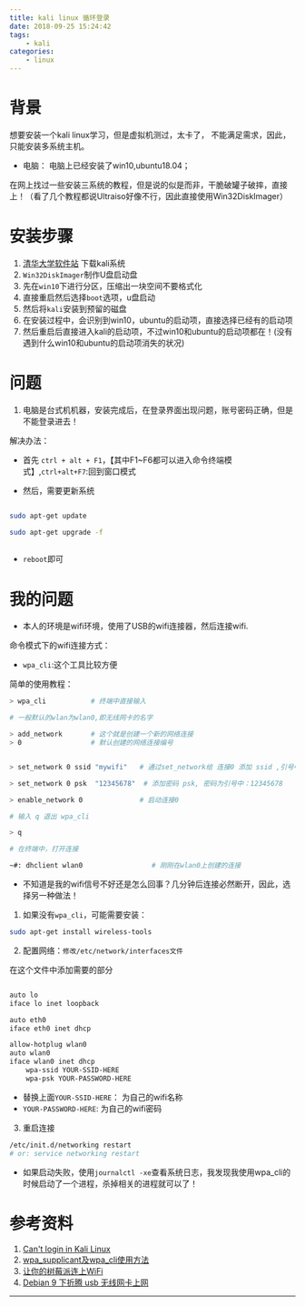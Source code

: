 ```yaml
---
title: kali linux 循环登录
date: 2018-09-25 15:24:42
tags: 
	- kali
categories:
	- linux
---
```


# 背景

想要安装一个kali linux学习，但是虚拟机测过，太卡了， 不能满足需求，因此，只能安装多系统主机。

- 电脑： 电脑上已经安装了win10,ubuntu18.04；

在网上找过一些安装三系统的教程，但是说的似是而非，干脆破罐子破摔，直接上！（看了几个教程都说Ultraiso好像不行，因此直接使用Win32DiskImager）


# 安装步骤

1. [清华大学软件站](https://mirrors.tuna.tsinghua.edu.cn/) 下载kali系统
2. `Win32DiskImager`制作U盘启动盘
3. 先在`win10`下进行分区，压缩出一块空间不要格式化
4. 直接重启然后选择`boot`选项，u盘启动
5. 然后将`kali`安装到预留的磁盘
6. 在安装过程中，会识别到win10，ubuntu的启动项，直接选择已经有的启动项
7. 然后重启后直接进入kali的启动项，不过win10和ubuntu的启动项都在！(没有遇到什么win10和ubuntu的启动项消失的状况)


# 问题

1. 电脑是台式机机器，安装完成后，在登录界面出现问题，账号密码正确，但是不能登录进去！

解决办法：

- 首先 `ctrl + alt + F1`，【其中F1~F6都可以进入命令终端模式】,`ctrl+alt+F7`:回到窗口模式

- 然后，需要更新系统

```bash

sudo apt-get update

sudo apt-get upgrade -f
 

```

- `reboot`即可


# 我的问题

- 本人的环境是wifi环境，使用了USB的wifi连接器，然后连接wifi.


命令模式下的wifi连接方式：

- `wpa_cli`:这个工具比较方便

简单的使用教程：


```bash
> wpa_cli			# 终端中直接输入

# 一般默认的wlan为wlan0,即无线网卡的名字

> add_network		# 这个就是创建一个新的网络连接
> 0					# 默认创建的网络连接编号


> set_network 0 ssid "mywifi"	# 通过set_network给 连接0 添加 ssid ,引号中为wifi名称

> set_network 0 psk  "12345678"  # 添加密码 psk, 密码为引号中：12345678

> enable_network 0 				# 启动连接0

# 输入 q 退出 wpa_cli

> q

# 在终端中，打开连接

~#: dhclient wlan0                 # 刚刚在wlan0上创建的连接

```

- 不知道是我的wifi信号不好还是怎么回事？几分钟后连接必然断开，因此，选择另一种做法！


1. 如果没有`wpa_cli`，可能需要安装：

```bash
sudo apt-get install wireless-tools
```
2. 配置网络：`修改/etc/network/interfaces文件`

在这个文件中添加需要的部分

```bash

auto lo
iface lo inet loopback

auto eth0
iface eth0 inet dhcp

allow-hotplug wlan0
auto wlan0
iface wlan0 inet dhcp
    wpa-ssid YOUR-SSID-HERE
    wpa-psk YOUR-PASSWORD-HERE

```
- 替换上面`YOUR-SSID-HERE`： 为自己的wifi名称
- `YOUR-PASSWORD-HERE`: 为自己的wifi密码



3. 重启连接

```bash
/etc/init.d/networking restart
# or: service networking restart

```
- 如果启动失败，使用`journalctl -xe`查看系统日志，我发现我使用wpa_cli的时候启动了一个进程，杀掉相关的进程就可以了！





# 参考资料

1. [Can't login in Kali Linux](https://superuser.com/questions/987969/cant-login-in-kali-linux)
2. [wpa_supplicant及wpa_cli使用方法](https://segmentfault.com/a/1190000011579147)
3. [让你的树莓派连上WiFi](http://imchao.wang/2014/01/02/make-you-raspberrypi-auto-connect-to-wifi/)
4. [Debian 9 下折腾 usb 无线网卡上网](https://www.jianshu.com/p/69807d3d4474)


---

